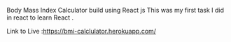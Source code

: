 Body Mass Index Calculator build using React js
This was my first task I did in react to learn React .
 
 Link to Live :https://bmi-calclulator.herokuapp.com/
